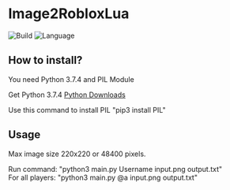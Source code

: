 # Image2RobloxLua
![Build](https://img.shields.io/badge/Build-1.0-green)
![Language](https://img.shields.io/badge/Language-Python%203.7.4-orange)

## How to install?

You need Python 3.7.4 and PIL Module

Get Python 3.7.4 [Python Downloads](https://www.python.org/downloads/)

Use this command to install PIL "pip3 install PIL"

## Usage

Max image size 220x220 or 48400 pixels.

Run command: "python3 main.py Username input.png output.txt"\
For all players: "python3 main.py @a input.png output.txt"
